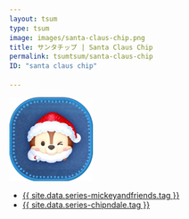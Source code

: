 ```yaml
---
layout: tsum
type: tsum
image: images/santa-claus-chip.png
title: サンタチップ | Santa Claus Chip
permalink: tsumtsum/santa-claus-chip
ID: "santa claus chip"

---
```

<img class="ui image" src="../images/santa-claus-chip.png">

* <a href="{{ site.data.series-mickeyandfriends.url }}">{{ site.data.series-mickeyandfriends.tag }}</a>
* <a href="{{ site.data.series-chipndale.url }}">{{ site.data.series-chipndale.tag }}</a>
